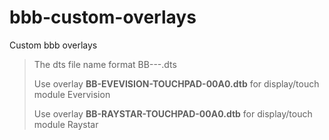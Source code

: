 # bbb-custom-overlays
Custom bbb overlays

> The dts file name format BB-<vendor>-<function>-<hardware version>.dts
>
> Use overlay __BB-EVEVISION-TOUCHPAD-00A0.dtb__ for display/touch module Evervision
>
> Use overlay __BB-RAYSTAR-TOUCHPAD-00A0.dtb__ for display/touch module Raystar
